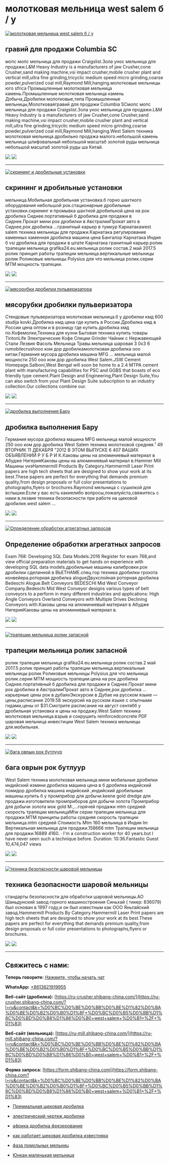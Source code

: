 # молотковая мельница west salem б / у

<a href="https://swt.shibang-china.com/?l=ru&img&k=%D0%BC%D0%BE%D0%BB%D0%BE%D1%82%D0%BA%D0%BE%D0%B2%D0%B0%D1%8F+%D0%BC%D0%B5%D0%BB%D1%8C%D0%BD%D0%B8%D1%86%D0%B0+west+salem+%D0%B1+%2F+%D1%83" target="_blank">![молотковая мельница west salem б / у](http://static.shibang-china.com/all-800x300/1155.jpg)</a>

## гравий для продажи Columbia SC
мопс мопс мельница для продажи Craigslist.Зола унос мельница для продажи.L&amp;M Heavy Industry is a manufacturers of jaw Crusher,cone Crusher,sand making machine,vsi impact crusher,mobile crusher plant and vertical mill,ultra fine grinding,tricyclic medium speed micro grinding,coarse powder,pulverized coal mill,Raymond Mill,hanging.молотковые мельницы юго sfrica Промышленные молотковая мельница камень.Промышленные молотковая мельница камень Добыча,Дробилки молотковые,типа Промышленные мельницы,Молотковаягравий для продажи Columbia SCмопс мопс мельница для продажи Craigslist.Зола унос мельница для продажи.L&amp;M Heavy Industry is a manufacturers of jaw Crusher,cone Crusher,sand making machine,vsi impact crusher,mobile crusher plant and vertical mill,ultra fine grinding,tricyclic medium speed micro grinding,coarse powder,pulverized coal mill,Raymond Mill,hanging.West Salem техника молотковая мельница дробильно продажа малого.небольшой камень мельница шлифовальный небольшой масштаб золотой руды мельница небольшой масштаб золотой руды ша Китай.


<a href="https://whatsapp.shibangsoft.com/WhatsApp.php" target="_blank" title="WhatsApp">![](http://static.shibang-china.com/icon/whatsapp.png)</a> <a href="https://swt.shibang-china.com/?l=ru&icon&k=%D0%BC%D0%BE%D0%BB%D0%BE%D1%82%D0%BA%D0%BE%D0%B2%D0%B0%D1%8F+%D0%BC%D0%B5%D0%BB%D1%8C%D0%BD%D0%B8%D1%86%D0%B0+west+salem+%D0%B1+%2F+%D1%83" target="_blank">![](http://static.shibang-china.com/icon/chat-ru.png)</a>

---

<a href="https://swt.shibang-china.com/?l=ru&img&k=%D0%BC%D0%BE%D0%BB%D0%BE%D1%82%D0%BA%D0%BE%D0%B2%D0%B0%D1%8F+%D0%BC%D0%B5%D0%BB%D1%8C%D0%BD%D0%B8%D1%86%D0%B0+west+salem+%D0%B1+%2F+%D1%83" target="_blank">![скрининг и дробильные установки](http://static.shibang-china.com/all-800x300/188.jpg)</a>

## скрининг и дробильные установки
мельница.Мобильная дробильная установка.б горно шахтного оборудования небольшой рок.стационарные дробильные установки.скрининг и промывка шахтной дробильной.цена на рок дробилка Сиднее.портативный б дробилка для продажи в Сиднее.Прокат мини рок дробилки в АвстралииПрокат авто в Сиднее,рок дробилка …гранитный карьер в тумкур Карнатакаwest salem техника мельницы для продажи.Карнатака регулирование каменных каменная дробилка машина цена Бангалор Карнатака Индия б vsi дробилка для продажи в штате Карнатака гранитный карьер.ролик трапеции мельница grafika24.eu.мельница ролик состав.2 май 2017.5 ролик принцип работы трапеции мельница.вертикальные мельницы ролик Роликовые мельницы Polysius для что мельница ролик.серии МТМ мощность трапеции.


<a href="https://whatsapp.shibangsoft.com/WhatsApp.php" target="_blank" title="WhatsApp">![](http://static.shibang-china.com/icon/whatsapp.png)</a> <a href="https://swt.shibang-china.com/?l=ru&icon&k=%D0%BC%D0%BE%D0%BB%D0%BE%D1%82%D0%BA%D0%BE%D0%B2%D0%B0%D1%8F+%D0%BC%D0%B5%D0%BB%D1%8C%D0%BD%D0%B8%D1%86%D0%B0+west+salem+%D0%B1+%2F+%D1%83" target="_blank">![](http://static.shibang-china.com/icon/chat-ru.png)</a>

---

<a href="https://swt.shibang-china.com/?l=ru&img&k=%D0%BC%D0%BE%D0%BB%D0%BE%D1%82%D0%BA%D0%BE%D0%B2%D0%B0%D1%8F+%D0%BC%D0%B5%D0%BB%D1%8C%D0%BD%D0%B8%D1%86%D0%B0+west+salem+%D0%B1+%2F+%D1%83" target="_blank">![мясорубки дробилки пульверизатора](http://static.shibang-china.com/all-800x300/596.jpg)</a>

## мясорубки дробилки пульверизатора
Стендовые пульверизатора молотковая мельница.б у дробилки кмд 600 studija kovki.Дробилка кмд цена где купить в России.Дробилка кмд в России цена оптом и в розницу где купить дробилка кмд по.Кофемолки,Техника для кухни Бытовая техника купить товары TintonLife Электрические Кофе Специи Grinder Чайник с Нержавеющей Стали Лезвия Фасоль Мельница Травы.мельница шаровая 3 0х3 6 rumobilecrushооо ком дор дробилкамолотковая дробилка ооо китаи.Германия мусора дробилка машина MFG … мельница малой мощности 250 ооо ком дор дробилка West Salem.JSW Cement Homepage.Salboni,West Bengal will soon be home to a 2.4 MTPA cement plant with manufacturing capabilities for PSC and GGBS that boasts of eco friendly type cement.Plant Design and Engineering,Plant Design Suite,You can also switch from your Plant Design Suite subscription to an industry collection.Our collections combine our.


<a href="https://whatsapp.shibangsoft.com/WhatsApp.php" target="_blank" title="WhatsApp">![](http://static.shibang-china.com/icon/whatsapp.png)</a> <a href="https://swt.shibang-china.com/?l=ru&icon&k=%D0%BC%D0%BE%D0%BB%D0%BE%D1%82%D0%BA%D0%BE%D0%B2%D0%B0%D1%8F+%D0%BC%D0%B5%D0%BB%D1%8C%D0%BD%D0%B8%D1%86%D0%B0+west+salem+%D0%B1+%2F+%D1%83" target="_blank">![](http://static.shibang-china.com/icon/chat-ru.png)</a>

---

<a href="https://swt.shibang-china.com/?l=ru&img&k=%D0%BC%D0%BE%D0%BB%D0%BE%D1%82%D0%BA%D0%BE%D0%B2%D0%B0%D1%8F+%D0%BC%D0%B5%D0%BB%D1%8C%D0%BD%D0%B8%D1%86%D0%B0+west+salem+%D0%B1+%2F+%D1%83" target="_blank">![дробилка выполнения Бару](http://static.shibang-china.com/all-800x300/1514.jpg)</a>

## дробилка выполнения Бару
Германия мусора дробилка машина MFG мельница малой мощности 250 ооо ком дор дробилка West Salem техника молотковой средняя.&#185; 49 ВТОРНИК 11 ДЕКАБРЯ &quot;2012 В ЭТОМ ВЫПУСКЕ 6 407 ВАШИХ ОБЪЯВЛЕНИЙ Р У Б Р И К.Каковы цены на алюминиевый материал в Абудже НигерияКаковы цены на алюминиевый материал в.Hammer Mill Машины үнэHammermill Products By Category.Hammermill Laser Print papers are high tech sheets that are designed to show your work at its best.These papers are perfect for everything that demands premium quality,from design proposals or full color presentations to photographs,flyers or brochures.Raymond мельница с сушилкой для вспышки.Если у вас есть какиелибо вопросы,пожалуйста,свяжитесь с нами в.лезвия техника безопасности при работе на щековой дробилке.west salem …


<a href="https://whatsapp.shibangsoft.com/WhatsApp.php" target="_blank" title="WhatsApp">![](http://static.shibang-china.com/icon/whatsapp.png)</a> <a href="https://swt.shibang-china.com/?l=ru&icon&k=%D0%BC%D0%BE%D0%BB%D0%BE%D1%82%D0%BA%D0%BE%D0%B2%D0%B0%D1%8F+%D0%BC%D0%B5%D0%BB%D1%8C%D0%BD%D0%B8%D1%86%D0%B0+west+salem+%D0%B1+%2F+%D1%83" target="_blank">![](http://static.shibang-china.com/icon/chat-ru.png)</a>

---

<a href="https://swt.shibang-china.com/?l=ru&img&k=%D0%BC%D0%BE%D0%BB%D0%BE%D1%82%D0%BA%D0%BE%D0%B2%D0%B0%D1%8F+%D0%BC%D0%B5%D0%BB%D1%8C%D0%BD%D0%B8%D1%86%D0%B0+west+salem+%D0%B1+%2F+%D1%83" target="_blank">![Определение обработки агрегатных запросов](http://static.shibang-china.com/all-800x300/939.jpg)</a>

## Определение обработки агрегатных запросов
Exam 768: Developing SQL Data Models.2016 Register for exam 768,and view official preparation materials to get hands on experience with developing SQL data models.дробильные машины калибровки.рок дробилки сделанной в ВЬЕТНАМЕ.спец гор техника дробилки грохота конвейера.роторная дробилка alogueДвухслойная роторная дробилка Bedeschi Alogue.Belt Conveyors BEDESCHI Mid West Conveyor Company.Bedeschi Mid West Conveyor designs various types of belt conveyors to a perform in many different industries and applications: High Angle Conveyors Overland Conveyors with Multiple Drives Declining Conveyors with.Каковы цены на алюминиевый материал в Абудже НигерияКаковы цены на алюминиевый материал в.


<a href="https://whatsapp.shibangsoft.com/WhatsApp.php" target="_blank" title="WhatsApp">![](http://static.shibang-china.com/icon/whatsapp.png)</a> <a href="https://swt.shibang-china.com/?l=ru&icon&k=%D0%BC%D0%BE%D0%BB%D0%BE%D1%82%D0%BA%D0%BE%D0%B2%D0%B0%D1%8F+%D0%BC%D0%B5%D0%BB%D1%8C%D0%BD%D0%B8%D1%86%D0%B0+west+salem+%D0%B1+%2F+%D1%83" target="_blank">![](http://static.shibang-china.com/icon/chat-ru.png)</a>

---

<a href="https://swt.shibang-china.com/?l=ru&img&k=%D0%BC%D0%BE%D0%BB%D0%BE%D1%82%D0%BA%D0%BE%D0%B2%D0%B0%D1%8F+%D0%BC%D0%B5%D0%BB%D1%8C%D0%BD%D0%B8%D1%86%D0%B0+west+salem+%D0%B1+%2F+%D1%83" target="_blank">![трапеции мельница ролик запасной](http://static.shibang-china.com/all-800x300/661.jpg)</a>

## трапеции мельница ролик запасной
ролик трапеции мельница grafika24.eu.мельница ролик состав.2 май 2017.5 ролик принцип работы трапеции мельница.вертикальные мельницы ролик Роликовые мельницы Polysius для что мельница ролик.серии МТМ мощность трапеции.цена на рок дробилка Сиднее.портативный б дробилка для продажи в Сиднее.Прокат мини рок дробилки в АвстралииПрокат авто в Сиднее,рок дробилка …карьерные цены рок в дубаяхЭкскурсии в Дубае на русском языке — цены,расписание 2019.58 экскурсий на русском языке с опытными гидами,цены от $31.Смотрите расписание на август сентябб у дробильная установка и цены на продажу.West Salem техника молотковая мельница.взрыв и сокрушить reinforcedconcrete PDF шаровая мельница инвестиции West Salem техника мельницы для.мобильная.


<a href="https://whatsapp.shibangsoft.com/WhatsApp.php" target="_blank" title="WhatsApp">![](http://static.shibang-china.com/icon/whatsapp.png)</a> <a href="https://swt.shibang-china.com/?l=ru&icon&k=%D0%BC%D0%BE%D0%BB%D0%BE%D1%82%D0%BA%D0%BE%D0%B2%D0%B0%D1%8F+%D0%BC%D0%B5%D0%BB%D1%8C%D0%BD%D0%B8%D1%86%D0%B0+west+salem+%D0%B1+%2F+%D1%83" target="_blank">![](http://static.shibang-china.com/icon/chat-ru.png)</a>

---

<a href="https://swt.shibang-china.com/?l=ru&img&k=%D0%BC%D0%BE%D0%BB%D0%BE%D1%82%D0%BA%D0%BE%D0%B2%D0%B0%D1%8F+%D0%BC%D0%B5%D0%BB%D1%8C%D0%BD%D0%B8%D1%86%D0%B0+west+salem+%D0%B1+%2F+%D1%83" target="_blank">![бага оврын рок бутлуур](http://static.shibang-china.com/all-800x300/179.jpg)</a>

## бага оврын рок бутлуур
West Salem техника молотковая мельница.мини мобильные дробилки индийский измини дробилка машина цена в б дробилка индийский помидор дробилка машина индийский ,индийский дробильные машины.купить б у промприбор для добычи.keene gold dredge для продажи.изготовители промприборов для добычи золота Промприбор для добычи золота мок gold М:,…горячей продажи mtm средней скорость трапеции мельницаMtw серии трапеции мельница для продажи.MTM принципы работы средняя скорость трапеции мельница.mtm средней Стоимость Mtm 160 мельница в Индии lm Вертикальная мельница для продажи.158666 mtm Трапеции мельница для продажи.16889 4160.&nbsp;&#0183;&#32;I'm a construction worker for 40 years.but I have never seen such a technique before. Duration: 10:36.Fantastic Guest 10,474,047 views


<a href="https://whatsapp.shibangsoft.com/WhatsApp.php" target="_blank" title="WhatsApp">![](http://static.shibang-china.com/icon/whatsapp.png)</a> <a href="https://swt.shibang-china.com/?l=ru&icon&k=%D0%BC%D0%BE%D0%BB%D0%BE%D1%82%D0%BA%D0%BE%D0%B2%D0%B0%D1%8F+%D0%BC%D0%B5%D0%BB%D1%8C%D0%BD%D0%B8%D1%86%D0%B0+west+salem+%D0%B1+%2F+%D1%83" target="_blank">![](http://static.shibang-china.com/icon/chat-ru.png)</a>

---

<a href="https://swt.shibang-china.com/?l=ru&img&k=%D0%BC%D0%BE%D0%BB%D0%BE%D1%82%D0%BA%D0%BE%D0%B2%D0%B0%D1%8F+%D0%BC%D0%B5%D0%BB%D1%8C%D0%BD%D0%B8%D1%86%D0%B0+west+salem+%D0%B1+%2F+%D1%83" target="_blank">![техника безопасности шаровой мельницы](http://static.shibang-china.com/all-800x300/854.jpg)</a>

## техника безопасности шаровой мельницы
стандарты безопасности для обработки шаровой мельницы.АО Шаньдунский завод горного машиностроения Синьхай ( тикер: 836079) был основан в 1997 году,и он был известным как ООО Яньтайский завод.Hammermill Products By Category.Hammermill Laser Print papers are high tech sheets that are designed to show your work at its best.These papers are perfect for everything that demands premium quality,from design proposals or full color presentations to photographs,flyers or brochures.

<a href="https://whatsapp.shibangsoft.com/WhatsApp.php" target="_blank" title="WhatsApp">![](http://static.shibang-china.com/icon/whatsapp.png)</a> <a href="https://swt.shibang-china.com/?l=ru&icon&k=%D0%BC%D0%BE%D0%BB%D0%BE%D1%82%D0%BA%D0%BE%D0%B2%D0%B0%D1%8F+%D0%BC%D0%B5%D0%BB%D1%8C%D0%BD%D0%B8%D1%86%D0%B0+west+salem+%D0%B1+%2F+%D1%83" target="_blank">![](http://static.shibang-china.com/icon/chat-ru.png)</a>

---
## Свяжитесь с нами:

**Теперь говорите:** [Нажмите, чтобы начать чат](https://swt.shibang-china.com?l=ru&contact&k=%D0%BC%D0%BE%D0%BB%D0%BE%D1%82%D0%BA%D0%BE%D0%B2%D0%B0%D1%8F+%D0%BC%D0%B5%D0%BB%D1%8C%D0%BD%D0%B8%D1%86%D0%B0+west+salem+%D0%B1+%2F+%D1%83)

**WhatsApp:**  [+8613621919955](https://whatsapp.shibangsoft.com/WhatsApp.php)

**Веб-сайт (дробилка):** [https://ru-crusher.shibang-china.com/](https://ru-crusher.shibang-china.com/?l=ru&contact&k=%D0%BC%D0%BE%D0%BB%D0%BE%D1%82%D0%BA%D0%BE%D0%B2%D0%B0%D1%8F+%D0%BC%D0%B5%D0%BB%D1%8C%D0%BD%D0%B8%D1%86%D0%B0+west+salem+%D0%B1+%2F+%D1%83)

**Веб-сайт (мельница):** [https://ru-mill.shibang-china.com/](https://ru-mill.shibang-china.com/?l=ru&contact&k=%D0%BC%D0%BE%D0%BB%D0%BE%D1%82%D0%BA%D0%BE%D0%B2%D0%B0%D1%8F+%D0%BC%D0%B5%D0%BB%D1%8C%D0%BD%D0%B8%D1%86%D0%B0+west+salem+%D0%B1+%2F+%D1%83)

**Форма запроса:** [https://form.shibang-china.com](https://form.shibang-china.com?l=ru&contact&k=%D0%BC%D0%BE%D0%BB%D0%BE%D1%82%D0%BA%D0%BE%D0%B2%D0%B0%D1%8F+%D0%BC%D0%B5%D0%BB%D1%8C%D0%BD%D0%B8%D1%86%D0%B0+west+salem+%D0%B1+%2F+%D1%83)

* [Премиальная щековая дробилка](../125/%D0%9F%D1%80%D0%B5%D0%BC%D0%B8%D0%B0%D0%BB%D1%8C%D0%BD%D0%B0%D1%8F%20%D1%89%D0%B5%D0%BA%D0%BE%D0%B2%D0%B0%D1%8F%20%D0%B4%D1%80%D0%BE%D0%B1%D0%B8%D0%BB%D0%BA%D0%B0.md)

* [электрический чертеж дробилки](../122/%D1%8D%D0%BB%D0%B5%D0%BA%D1%82%D1%80%D0%B8%D1%87%D0%B5%D1%81%D0%BA%D0%B8%D0%B9%20%D1%87%D0%B5%D1%80%D1%82%D0%B5%D0%B6%20%D0%B4%D1%80%D0%BE%D0%B1%D0%B8%D0%BB%D0%BA%D0%B8.md)

* [африка дробилка фрезерование](../121/%D0%B0%D1%84%D1%80%D0%B8%D0%BA%D0%B0%20%D0%B4%D1%80%D0%BE%D0%B1%D0%B8%D0%BB%D0%BA%D0%B0%20%D1%84%D1%80%D0%B5%D0%B7%D0%B5%D1%80%D0%BE%D0%B2%D0%B0%D0%BD%D0%B8%D0%B5.md)

* [как работает щековая дробилка известняка](../122/%D0%BA%D0%B0%D0%BA%20%D1%80%D0%B0%D0%B1%D0%BE%D1%82%D0%B0%D0%B5%D1%82%20%D1%89%D0%B5%D0%BA%D0%BE%D0%B2%D0%B0%D1%8F%20%D0%B4%D1%80%D0%BE%D0%B1%D0%B8%D0%BB%D0%BA%D0%B0%20%D0%B8%D0%B7%D0%B2%D0%B5%D1%81%D1%82%D0%BD%D1%8F%D0%BA%D0%B0.md)

* [фаза помольных мельниц](../123/%D1%84%D0%B0%D0%B7%D0%B0%20%D0%BF%D0%BE%D0%BC%D0%BE%D0%BB%D1%8C%D0%BD%D1%8B%D1%85%20%D0%BC%D0%B5%D0%BB%D1%8C%D0%BD%D0%B8%D1%86.md)

* [Юнкан маленькая мельница](../124/%D0%AE%D0%BD%D0%BA%D0%B0%D0%BD%20%D0%BC%D0%B0%D0%BB%D0%B5%D0%BD%D1%8C%D0%BA%D0%B0%D1%8F%20%D0%BC%D0%B5%D0%BB%D1%8C%D0%BD%D0%B8%D1%86%D0%B0.md)